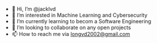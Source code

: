- 👋 Hi, I’m @jacklvd
- 👀 I’m interested in Machine Learning and Cybersecurity
- 🌱 I’m currently learning to becom a Software Engineering
- 💞️ I’m looking to collaborate on any open projects 
- 📫 How to reach me via longvd2002@gmail.com

<!---
jacklvd/jacklvd is a ✨ special ✨ repository because its `README.md` (this file) appears on your GitHub profile.
You can click the Preview link to take a look at your changes.
--->
